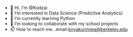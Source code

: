 - 👋 Hi, I’m @Kodzai
- 👀 I’m interested in Data Science (Predictive Analytics)
- 🌱 I’m currently learning Python
- 💞️ I’m looking to collaborate with my school projects
- 📫 How to reach me...email:knyakurimwa@berkeley.edu

<!---
Kodzai/Kodzai is a ✨ special ✨ repository because its `README.md` (this file) appears on your GitHub profile.
You can click the Preview link to take a look at your changes.
--->
